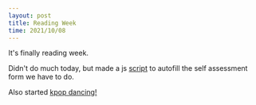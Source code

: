 ```yaml
---
layout: post
title: Reading Week
time: 2021/10/08
---
```


It's finally reading week.

Didn't do much today, but made a js <a href="https://github.com/leoncyao/autofill_covid_self_assesment">script</a> to autofill the self assessment form we have to do. 

Also started <a href="{{ site.baseurl }}/public/pages/Sports#growl_practice_1.mp4" style="display:inline">kpop dancing!</a> 

